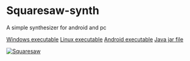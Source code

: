 # Squaresaw-synth
A simple synthesizer for android and pc

[Windows executable](exe/squaresaw_windows.zip)
[Linux executable](exe/squaresaw_linux.zip)
[Android executable](exe/squaresaw_android.apk)
[Java jar file](exe/squaresaw_pc.jar)

[![Squaresaw](http://img.youtube.com/vi/w2wJubTELCA/0.jpg)](https://youtu.be/w2wJubTELCA "Squaresaw")
